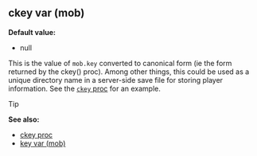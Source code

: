 ## ckey var (mob)

**Default value:**
+   null

This is the value of `mob.key` converted to canonical form (ie
the form returned by the ckey() proc). Among other things, this could be
used as a unique directory name in a server-side save file for storing
player information. See the [`ckey` proc](/ref/proc/ckey.md)  for an example.

> [!TIP] 
> **See also:**
> +   [ckey proc](/ref/proc/ckey.md) 
> +   [key var (mob)](/ref/mob/var/key.md) 
